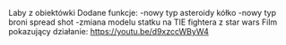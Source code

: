 Laby z obiektówki
Dodane funkcje:
-nowy typ asteroidy kółko
-nowy typ broni spread shot
-zmiana modelu statku na TIE fightera z star wars
Film pokazujący działanie:
https://youtu.be/d9xzccWByW4
